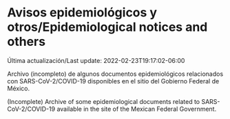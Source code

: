 # Avisos epidemiológicos y otros/Epidemiological notices and others

Última actualización/Last update: 2022-02-23T19:17:02-06:00

Archivo (incompleto) de algunos documentos epidemiológicos relacionados con SARS-CoV-2/COVID-19 disponibles en el sitio del Gobierno Federal de México.

(Incomplete) Archive of some epidemiological documents related to SARS-CoV-2/COVID-19 available in the site of the Mexican Federal Government.
